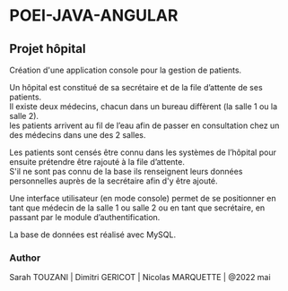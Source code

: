 # POEI-JAVA-ANGULAR
  
  
## Projet hôpital
Création d'une application console pour la gestion de patients.  
  
Un hôpital est constitué de sa secrétaire et de la file d’attente de ses patients.  
Il existe deux médecins, chacun dans un bureau diffèrent (la salle 1 ou la salle 2).  
les patients arrivent au fil de l’eau afin de passer en consultation chez un des médecins dans une des 2 salles.  
  
Les patients sont censés être connu dans les systèmes de l’hôpital pour ensuite prétendre être rajouté à la file d’attente.  
S'il ne sont pas connu de la base ils renseignent leurs données personnelles auprès de la secrétaire afin d'y être ajouté.

Une interface utilisateur (en mode console) permet de se positionner en tant que médecin de la salle 1 ou salle 2 ou en tant que secrétaire, en passant par le module d’authentification.

La base de données est réalisé avec MySQL.

### Author
Sarah TOUZANI | Dimitri GERICOT | Nicolas MARQUETTE | @2022 mai
